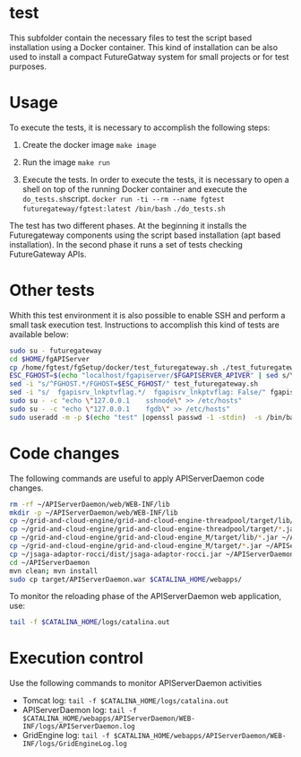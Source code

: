 # test
This subfolder contain the necessary files to test the script based installation using a Docker container.
This kind of installation can be also used to install a compact FutureGatway system for small projects or for test purposes.

# Usage
To execute the tests, it is necessary to accomplish the following steps:

1. Create the docker image
`make image`

2. Run the image
`make run`

3. Execute the tests. In order to execute the tests, it is necessary to open a shell on top of the running Docker container and execute the `do_tests.sh`script.
`docker run -ti --rm --name fgtest futuregateway/fgtest:latest /bin/bash`
`./do_tests.sh`

The test has two different phases. At the beginning it installs the Futuregateway components using the script based installation (apt based installation). In the second phase it runs a set of tests checking FutureGateway APIs.

# Other tests
Whith this test environment it is also possible to enable SSH and perform a small task execution test.
Instructions to accomplish this kind of tests are available below:

```bash
sudo su - futuregateway
cd $HOME/fgAPIServer
cp /home/fgtest/fgSetup/docker/test_futuregateway.sh ./test_futuregateway.sh
ESC_FGHOST=$(echo "localhost/fgapiserver/$FGAPISERVER_APIVER" | sed s/\\//\\\\\\//g)
sed -i "s/^FGHOST.*/FGHOST=$ESC_FGHOST/" test_futuregateway.sh
sed -i "s/  fgapisrv_lnkptvflag.*/  fgapisrv_lnkptvflag: False/" fgapiserver.yaml
sudo su - -c "echo \"127.0.0.1    sshnode\" >> /etc/hosts"
sudo su - -c "echo \"127.0.0.1    fgdb\" >> /etc/hosts"
sudo useradd -m -p $(echo "test" |openssl passwd -1 -stdin)  -s /bin/bash test
```

# Code changes
The following commands are useful to apply APIServerDaemon code changes.

```bash
rm -rf ~/APIServerDaemon/web/WEB-INF/lib
mkdir -p ~/APIServerDaemon/web/WEB-INF/lib
cp ~/grid-and-cloud-engine/grid-and-cloud-engine-threadpool/target/lib/*.jar ~/APIServerDaemon/web/WEB-INF/lib/
cp ~/grid-and-cloud-engine/grid-and-cloud-engine-threadpool/target/*.jar ~/APIServerDaemon/web/WEB-INF/lib/
cp ~/grid-and-cloud-engine/grid-and-cloud-engine_M/target/lib/*.jar ~/APIServerDaemon/web/WEB-INF/lib/
cp ~/grid-and-cloud-engine/grid-and-cloud-engine_M/target/*.jar ~/APIServerDaemon/web/WEB-INF/lib/
cp ~/jsaga-adaptor-rocci/dist/jsaga-adaptor-rocci.jar ~/APIServerDaemon/web/WEB-INF/lib
cd ~/APIServerDaemon
mvn clean; mvn install
sudo cp target/APIServerDaemon.war $CATALINA_HOME/webapps/
```

To monitor the reloading phase of the APIServerDaemon web application, use:

```bash
tail -f $CATALINA_HOME/logs/catalina.out
```

# Execution control
Use the following commands to monitor APIServerDaemon activities

* Tomcat log: `tail -f $CATALINA_HOME/logs/catalina.out`
* APIServerDaemon log: `tail -f $CATALINA_HOME/webapps/APIServerDaemon/WEB-INF/logs/APIServerDaemon.log`
* GridEngine log: `tail -f $CATALINA_HOME/webapps/APIServerDaemon/WEB-INF/logs/GridEngineLog.log`
